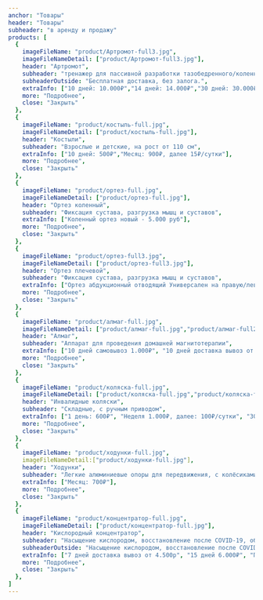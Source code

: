 ```yaml
---
anchor: "Товары"
header: "Товары"
subheader: "в аренду и продажу"
products: [
  {
    imageFileName: "product/Артромот-full3.jpg",
    imageFileNameDetail: ["product/Артромот-full3.jpg"],
    header: "Артромот",
    subheader: "тренажер для пассивной разработки тазобедренного/коленного сустава (CPM терапия)",
    subheaderOutside: "Бесплатная доставка, без залога.",
    extraInfo: ["10 дней: 10.000₽","14 дней: 14.000₽","30 дней: 30.000₽",],
    more: "Подробнее",
    close: "Закрыть"
  },
  {
    imageFileName: "product/костыль-full.jpg",
    imageFileNameDetail: ["product/костыль-full.jpg"],
    header: "Костыли",
    subheader: "Взрослые и детские, на рост от 110 см",
    extraInfo: ["10 дней: 500₽","Месяц: 900₽, далее 15₽/сутки"],
    more: "Подробнее",
    close: "Закрыть"
  }, 
  {
    imageFileName: "product/ортез-full.jpg",
    imageFileNameDetail: ["product/ортез-full.jpg"],
    header: "Ортез коленный",
    subheader: "Фиксация сустава, разгрузка мышц и суставов",
    extraInfo: ["Коленный ортез новый - 5.000 руб"],
    more: "Подробнее",
    close: "Закрыть"
  },
  {
    imageFileName: "product/ортез-full3.jpg",
    imageFileNameDetail: ["product/ортез-full3.jpg"],
    header: "Ортез плечевой",
    subheader: "Фиксация сустава, разгрузка мышц и суставов",
    extraInfo: ["Ортез абдукционный отводящий Универсален на правую/левую руку Новый Продажа: 9.900 руб"],
    more: "Подробнее",
    close: "Закрыть"
  },
  {
    imageFileName: "product/алмаг-full.jpg",
    imageFileNameDetail: ["product/алмаг-full.jpg","product/алмаг-full2.JPG"],
    header: "Алмаг",
    subheader: "Аппарат для проведения домашней магнитотерапии",
    extraInfo: ["10 дней самовывоз 1.000₽", "10 дней доставка вывоз от 1.500₽", "Продление 50₽/день"],
    more: "Подробнее",
    close: "Закрыть"
  },
  {
    imageFileName: "product/коляска-full.jpg",
    imageFileNameDetail: ["product/коляска-full.jpg","product/коляска-full2.jpg"],
    header: "Инвалидные коляски",
    subheader: "Складные, с ручным приводом",
    extraInfo: ["1 день: 600₽", "Неделя 1.000₽, далее: 100₽/сутки", "30 дней доставка вывоз 3.900₽"],
    more: "Подробнее",
    close: "Закрыть"
  },
  {
    imageFileName: "product/ходунки-full.jpg",
    imageFileNameDetail:["product/ходунки-full.jpg"],
    header: "Ходунки",
    subheader: "Легкие алюминиевые опоры для передвижения, с колёсиками и без",
    extraInfo: ["Месяц: 700₽"],
    more: "Подробнее",
    close: "Закрыть"
  },
  {
    imageFileName: "product/концентратор-full.jpg",
    imageFileNameDetail: ["product/концентратор-full.jpg"],
    header: "Кислородный концентратор",
    subheader: "Насыщение кислородом, восстановление после COVID-19, объём 5 литров. Доставка, средства гигиены (канюля) входят в стоимость аренды",
    subheaderOutside: "Насыщение кислородом, восстановление после COVID-19, объём 5 литров. Бесплатная доставка.",
    extraInfo: ["7 дней доставка вывоз от 4.500р", "15 дней 6.000₽", "Продление 200₽/день"],
    more: "Подробнее",
    close: "Закрыть"
  }, 
]
---
```

